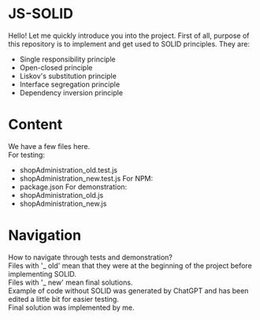 # JS-SOLID
Hello! Let me quickly introduce you into the project. First of all, purpose of this repository is to implement and get used to SOLID principles. 
They are:
- Single responsibility principle
- Open-closed principle
- Liskov's substitution principle
- Interface segregation principle
- Dependency inversion principle

# Content
We have a few files here.<br />
For testing:<br />
- shopAdministration_old.test.js
- shopAdministration_new.test.js
For NPM:<br />
- package.json
For demonstration:<br />
- shopAdministration_old.js
- shopAdministration_new.js

# Navigation
How to navigate through tests and demonstration?<br />
Files with '_ old' mean that they were at the beginning of the project before implementing SOLID.<br />
Files with '_ new' mean final solutions.<br />
Example of code without SOLID was generated by ChatGPT and has been edited a little bit for easier testing.<br />
Final solution was implemented by me.<br />
